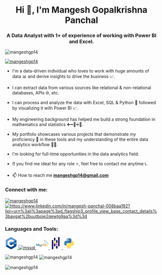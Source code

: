 <h1 align="center">Hi 👋, I'm Mangesh Gopalkrishna Panchal</h1>
<h3 align="center">A Data Analyst with 1+ of experience of working with Power BI and Excel.</h3>


<p align="left"> <img src="https://komarev.com/ghpvc/?username=mangeshgp14&label=Profile%20views&color=0e75b6&style=flat" alt="mangeshgp14" /> </p>

<p align="left"> <a href="https://twitter.com/mangeshgp14" target="blank"><img src="https://img.shields.io/twitter/follow/mangeshgp14?logo=twitter&style=for-the-badge" alt="mangeshgp14" /></a> </p>

- I'm a data-driven individual who loves to work with huge amounts of data 📊 and derive insights to drive the business 📈.

- I can extract data from various sources like relational & non-relational databases, APIs 🌐, etc.

- I can process and analyze the data with Excel, SQL & Python 🐍 followed by visualizing it with Power BI 📈.
- My engineering background has helped me build a strong foundation in mathematics and statistics ➕➖🟰➗📐.
- My portfolio showcases various projects that demonstrate my proficiency 💪 in these tools and my understanding of the entire data analytics workflow 🧑‍💻.
- I'm looking for full-time opportunities in the data analytics field.
- If you find me ideal for any role ⭐, feel free to contact me anytime 📞.


- 📫 How to reach me **mangeshgp14@gmail.com**

<h3 align="left">Connect with me:</h3>
<p align="left">
<a href="https://twitter.com/mangeshgp14" target="blank"><img align="center" src="https://raw.githubusercontent.com/rahuldkjain/github-profile-readme-generator/master/src/images/icons/Social/twitter.svg" alt="mangeshgp14" height="30" width="40" /></a>
<a href="https://linkedin.com/in/https://www.linkedin.com/in/mangesh-panchal-008baa192?lipi=urn%3ali%3apage%3ad_flagship3_profile_view_base_contact_details%3bavgat%2buutboie2qewtg9aa%3d%3d" target="blank"><img align="center" src="https://raw.githubusercontent.com/rahuldkjain/github-profile-readme-generator/master/src/images/icons/Social/linked-in-alt.svg" alt="https://www.linkedin.com/in/mangesh-panchal-008baa192?lipi=urn%3ali%3apage%3ad_flagship3_profile_view_base_contact_details%3bavgat%2buutboie2qewtg9aa%3d%3d" height="30" width="40" /></a>
</p>

<h3 align="left">Languages and Tools:</h3>
<p align="left"> <a href="https://www.w3schools.com/cpp/" target="_blank" rel="noreferrer"> <img src="https://raw.githubusercontent.com/devicons/devicon/master/icons/cplusplus/cplusplus-original.svg" alt="cplusplus" width="40" height="40"/> </a> <a href="https://www.microsoft.com/en-us/sql-server" target="_blank" rel="noreferrer"> <img src="https://www.svgrepo.com/show/303229/microsoft-sql-server-logo.svg" alt="mssql" width="40" height="40"/> </a> <a href="https://www.mysql.com/" target="_blank" rel="noreferrer"> <img src="https://raw.githubusercontent.com/devicons/devicon/master/icons/mysql/mysql-original-wordmark.svg" alt="mysql" width="40" height="40"/> </a> <a href="https://pandas.pydata.org/" target="_blank" rel="noreferrer"> <img src="https://raw.githubusercontent.com/devicons/devicon/2ae2a900d2f041da66e950e4d48052658d850630/icons/pandas/pandas-original.svg" alt="pandas" width="40" height="40"/> </a> <a href="https://www.python.org" target="_blank" rel="noreferrer"> <img src="https://raw.githubusercontent.com/devicons/devicon/master/icons/python/python-original.svg" alt="python" width="40" height="40"/> </a> </p>

<p><img align="left" src="https://github-readme-stats.vercel.app/api/top-langs?username=mangeshgp14&show_icons=true&locale=en&layout=compact" alt="mangeshgp14" /></p>

<p>&nbsp;<img align="center" src="https://github-readme-stats.vercel.app/api?username=mangeshgp14&show_icons=true&locale=en" alt="mangeshgp14" /></p>

<p><img align="center" src="https://github-readme-streak-stats.herokuapp.com/?user=mangeshgp14&" alt="mangeshgp14" /></p>
